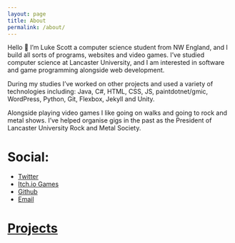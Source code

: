 ```yaml
---
layout: page
title: About
permalink: /about/
---
```

Hello 👋 
I’m Luke Scott a computer science student from NW England, and I build all sorts of programs, websites and video games. 
I’ve studied computer science at Lancaster University, and I am interested in software and game programming alongside web development.

During my studies I’ve worked on other projects and used a variety of technologies including: Java, C#, HTML, CSS, JS, paintdotnet/gmic, WordPress, Python, Git, Flexbox, Jekyll and Unity.

Alongside playing video games I like going on walks and going to rock and metal shows. 
I’ve helped organise gigs in the past as the President of Lancaster University Rock and Metal Society.

# Social:
- [Twitter](https://twitter.com/moggrat)
- [Itch.io Games](https://moggrat.itch.io/)
- [Github](https://github.com/moggrat)
- [Email](mailto:luke@moggrat.com)

# [Projects](../projects)
